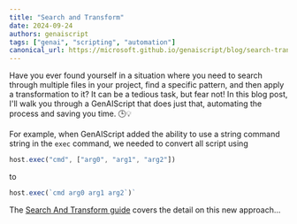 ```yaml
---
title: "Search and Transform"
date: 2024-09-24
authors: genaiscript
tags: ["genai", "scripting", "automation"]
canonical_url: https://microsoft.github.io/genaiscript/blog/search-transform-genai
---
```


Have you ever found yourself in a situation where you need to search through multiple files in your project, find a specific pattern, and then apply a transformation to it? It can be a tedious task, but fear not! In this blog post, I'll walk you through a GenAIScript that does just that, automating the process and saving you time. 🕒💡

For example, when GenAIScript added the ability to use a string command string in
the `exec` command, we needed to convert all script using

```js
host.exec("cmd", ["arg0", "arg1", "arg2"])
```

to

```js
host.exec(`cmd arg0 arg1 arg2`)`
```

The [Search And Transform guide](/genaiscript/guides/search-and-transform) covers the detail on this new approach...

